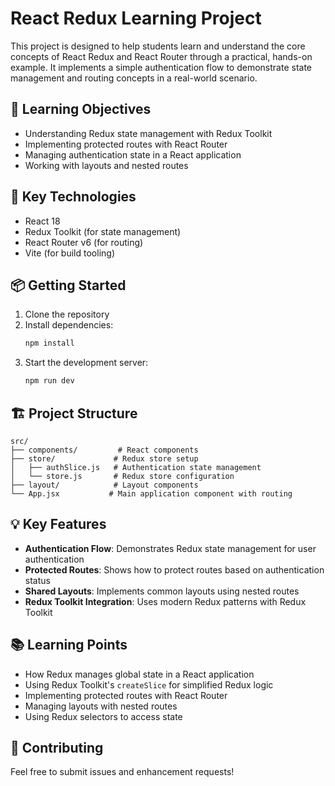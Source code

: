 # React Redux Learning Project

This project is designed to help students learn and understand the core concepts of React Redux and React Router through a practical, hands-on example. It implements a simple authentication flow to demonstrate state management and routing concepts in a real-world scenario.

## 🎯 Learning Objectives

- Understanding Redux state management with Redux Toolkit
- Implementing protected routes with React Router
- Managing authentication state in a React application
- Working with layouts and nested routes

## 🚀 Key Technologies

- React 18
- Redux Toolkit (for state management)
- React Router v6 (for routing)
- Vite (for build tooling)

## 📦 Getting Started

1. Clone the repository
2. Install dependencies:
   ```bash
   npm install
   ```
3. Start the development server:
   ```bash
   npm run dev
   ```

## 🏗️ Project Structure

```
src/
├── components/         # React components
├── store/             # Redux store setup
│   ├── authSlice.js   # Authentication state management
│   └── store.js       # Redux store configuration
├── layout/            # Layout components
└── App.jsx           # Main application component with routing
```

## 💡 Key Features

- **Authentication Flow**: Demonstrates Redux state management for user authentication
- **Protected Routes**: Shows how to protect routes based on authentication status
- **Shared Layouts**: Implements common layouts using nested routes
- **Redux Toolkit Integration**: Uses modern Redux patterns with Redux Toolkit

## 📚 Learning Points

- How Redux manages global state in a React application
- Using Redux Toolkit's `createSlice` for simplified Redux logic
- Implementing protected routes with React Router
- Managing layouts with nested routes
- Using Redux selectors to access state

## 🤝 Contributing

Feel free to submit issues and enhancement requests!
